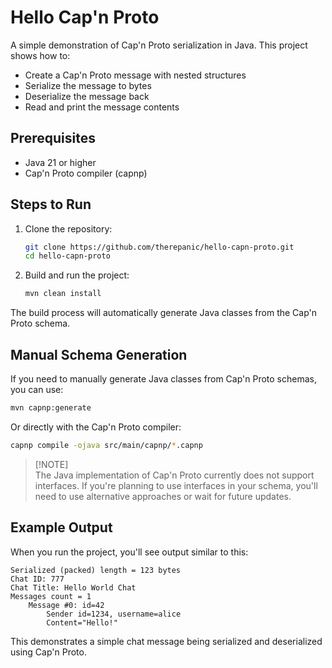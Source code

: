 # Hello Cap'n Proto

A simple demonstration of Cap'n Proto serialization in Java. This project shows how to:
- Create a Cap'n Proto message with nested structures
- Serialize the message to bytes
- Deserialize the message back
- Read and print the message contents

## Prerequisites

- Java 21 or higher
- Cap'n Proto compiler (capnp)

## Steps to Run

1. Clone the repository:
   ```bash
   git clone https://github.com/therepanic/hello-capn-proto.git
   cd hello-capn-proto
   ```

2. Build and run the project:
   ```bash
   mvn clean install
   ```

The build process will automatically generate Java classes from the Cap'n Proto schema.

## Manual Schema Generation

If you need to manually generate Java classes from Cap'n Proto schemas, you can use:
```bash
mvn capnp:generate
```

Or directly with the Cap'n Proto compiler:
```bash
capnp compile -ojava src/main/capnp/*.capnp
```
> [!NOTE]\
> The Java implementation of Cap'n Proto currently does not support interfaces. If you're planning to use interfaces in your schema, you'll need to use alternative approaches or wait for future updates.

## Example Output

When you run the project, you'll see output similar to this:
```
Serialized (packed) length = 123 bytes
Chat ID: 777
Chat Title: Hello World Chat
Messages count = 1
    Message #0: id=42
        Sender id=1234, username=alice
        Content="Hello!"
```

This demonstrates a simple chat message being serialized and deserialized using Cap'n Proto.
